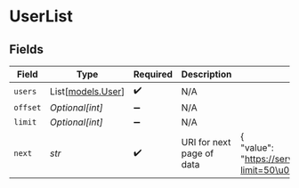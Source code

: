 # UserList


## Fields

| Field                                                                                 | Type                                                                                  | Required                                                                              | Description                                                                           | Example                                                                               |
| ------------------------------------------------------------------------------------- | ------------------------------------------------------------------------------------- | ------------------------------------------------------------------------------------- | ------------------------------------------------------------------------------------- | ------------------------------------------------------------------------------------- |
| `users`                                                                               | List[[models.User](../models/user.md)]                                                | :heavy_check_mark:                                                                    | N/A                                                                                   |                                                                                       |
| `offset`                                                                              | *Optional[int]*                                                                       | :heavy_minus_sign:                                                                    | N/A                                                                                   |                                                                                       |
| `limit`                                                                               | *Optional[int]*                                                                       | :heavy_minus_sign:                                                                    | N/A                                                                                   |                                                                                       |
| `next`                                                                                | *str*                                                                                 | :heavy_check_mark:                                                                    | URI for next page of data                                                             | {<br/>"value": "https://server.mammoth.io/api/v2/support/users?limit=50\u0026offset=50"<br/>} |